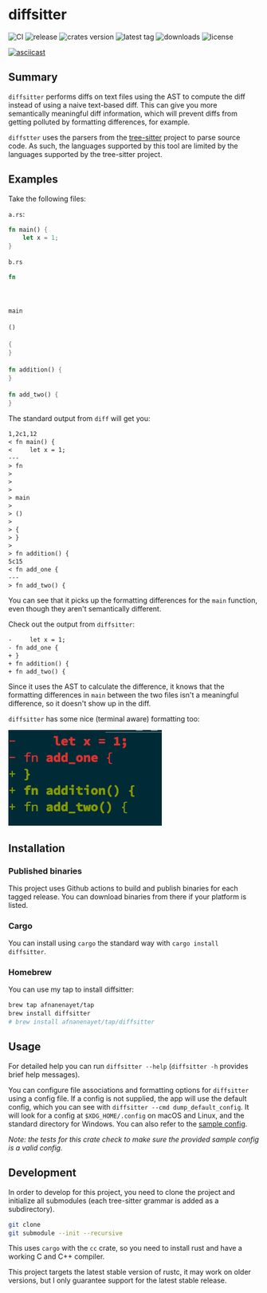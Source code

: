# diffsitter

![CI](https://github.com/afnanenayet/diffsitter/workflows/CI/badge.svg)
![release](https://github.com/afnanenayet/diffsitter/workflows/release/badge.svg)
![crates version](https://img.shields.io/crates/v/diffsitter)
![latest tag](https://img.shields.io/github/v/tag/afnanenayet/diffsitter?label=release)
![downloads](https://img.shields.io/crates/d/diffsitter)
![license](https://img.shields.io/github/license/afnanenayet/diffsitter)

[![asciicast](https://asciinema.org/a/joEIfP8XoxUhZKXEqUD8CEP7j.svg)](https://asciinema.org/a/joEIfP8XoxUhZKXEqUD8CEP7j)

## Summary

`diffsitter` performs diffs on text files using the AST to compute the diff
instead of using a naive text-based diff. This can give you more semantically
meaningful diff information, which will prevent diffs from getting polluted by
formatting differences, for example.

`diffstter` uses the parsers from the
[tree-sitter](https://tree-sitter.github.io/tree-sitter/) project to parse
source code. As such, the languages supported by this tool are limited by the
languages supported by the tree-sitter project.

## Examples

Take the following files:

`a.rs`:

```rust
fn main() {
    let x = 1;
}
```

`b.rs`

```rust
fn



main

()

{
}

fn addition() {
}

fn add_two() {
}
```

The standard output from `diff` will get you:

```text
1,2c1,12
< fn main() {
<     let x = 1;
---
> fn
>
>
>
> main
>
> ()
>
> {
> }
>
> fn addition() {
5c15
< fn add_one {
---
> fn add_two() {
```

You can see that it picks up the formatting differences for the `main`
function, even though they aren't semantically different.

Check out the output from `diffsitter`:

```text
-     let x = 1;
- fn add_one {
+ }
+ fn addition() {
+ fn add_two() {
```

Since it uses the AST to calculate the difference, it knows that the formatting
differences in `main` between the two files isn't a meaningful difference, so
it doesn't show up in the diff.

`diffsitter` has some nice (terminal aware) formatting too:

![screenshot of rust diff](assets/rust_example.png)

## Installation

### Published binaries

This project uses Github actions to build and publish binaries for each tagged
release. You can download binaries from there if your platform is listed.

### Cargo

You can install using `cargo` the standard way with `cargo install diffsitter`.

### Homebrew

You can use my tap to install diffsitter:

```sh
brew tap afnanenayet/tap
brew install diffsitter
# brew install afnanenayet/tap/diffsitter
```

## Usage

For detailed help you can run `diffsitter --help` (`diffsitter -h` provides
brief help messages).

You can configure file associations and formatting options for `diffsitter`
using a config file. If a config is not supplied, the app will use the default
config, which you can see with `diffsitter --cmd dump_default_config`. It will
look for a config at `$XDG_HOME/.config` on macOS and Linux, and the standard
directory for Windows. You can also refer to the
[sample config](/assets/sample_config.json).

*Note: the tests for this crate check to make sure the provided sample config
is a valid config.*

## Development

In order to develop for this project, you need to clone the project and
initialize all submodules (each tree-sitter grammar is added as a
subdirectory).

```sh
git clone
git submodule --init --recursive
```

This uses `cargo` with the `cc` crate, so you need to install rust and have a
working C and C++ compiler.

This project targets the latest stable version of rustc, it may work on older
versions, but I only guarantee support for the latest stable release.
